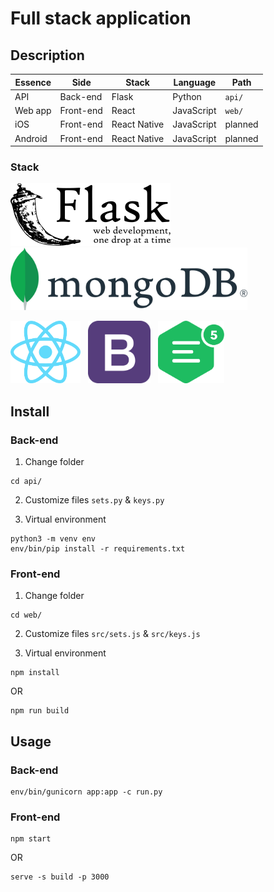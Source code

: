 # Full stack application
## Description
Essence | Side | Stack | Language | Path
---|---|---|---|---
API | Back-end | Flask | Python | ``` api/ ```
Web app | Front-end | React | JavaScript | ``` web/ ```
iOS | Front-end | React Native | JavaScript | planned
Android | Front-end | React Native | JavaScript | planned

### Stack
<img src="re/img/flask.png" alt="Flask" height="100" /> &nbsp; <img src="re/img/mongodb.png" alt="MongoDB" height="100" />

<img src="re/img/reactjs.png" alt="ReactJS" height="100" /> &nbsp; <img src="re/img/bootstrap.png" alt="Bootstrap 4" height="100" /> &nbsp; <img src="re/img/ckeditor.png" alt="CKEditor 5" height="100" />

## Install
### Back-end
1. Change folder
```
cd api/
```

2. Customize files ``` sets.py ``` & ``` keys.py ```

3. Virtual environment
```
python3 -m venv env
env/bin/pip install -r requirements.txt
```

### Front-end
1. Change folder
```
cd web/
```

2. Customize files ``` src/sets.js ``` & ``` src/keys.js ```

3. Virtual environment
```
npm install
```

OR

```
npm run build
```

## Usage
### Back-end
```
env/bin/gunicorn app:app -c run.py
```

### Front-end
```
npm start
```

OR

```
serve -s build -p 3000
```